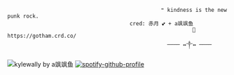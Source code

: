                                                      ❝ kindness is the new punk rock.
                                           cred: 赤月 💕 + a飒飒鱼
                                                               🦇 https://gotham.crd.co/
                                                       ──── ↭༒↭ ────
![kylewally by a飒飒鱼](https://media.discordapp.net/attachments/905483080641417281/1398588840846954559/azZlSjJrYkg3YzNaNmJLK1d0UVlSSEFaWUxqdmhFYWpUbmswTlh6aisvdz0.jpg?ex=6885e8dc&is=6884975c&hm=030c0fad54306551668f2453eb1f684369eff9a44355b25776ae07300e20f76c&=&format=webp&width=1353&height=837)
[![spotify-github-profile](https://spotify-github-profile.kittinanx.com/api/view?uid=xiodtyohsqxh1d8aejzoivtzz&cover_image=true&theme=novatorem&show_offline=false&background_color=000000&interchange=false&bar_color=a6e17f&bar_color_cover=true)](https://github.com/kittinan/spotify-github-profile)

